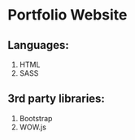 # Portfolio Website

## Languages:

1. HTML
2. SASS

## 3rd party libraries:

1. Bootstrap
2. WOW.js
